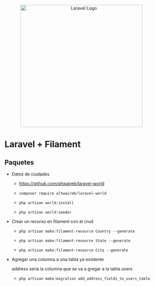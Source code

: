 <p align="center"><a href="https://laravel.com" target="_blank"><img src="https://raw.githubusercontent.com/laravel/art/master/logo-lockup/5%20SVG/2%20CMYK/1%20Full%20Color/laravel-logolockup-cmyk-red.svg" width="400" alt="Laravel Logo"></a></p>

# Laravel + Filament

## Paquetes

-   Datos de ciudades

    - https://github.com/altwaireb/laravel-world

    -   `composer require altwaireb/laravel-world`

    -   `php artisan world:install`

    -   `php artisan world:seeder`

- Crear un recurso en filament con el crud

    - `php artisan make:filament-resource Country --generate`

    - `php artisan make:filament-resource State --generate`

    - `php artisan make:filament-resource City --generate`

- Agregar una columna a una tabla ya existente

    address seria la columna que se va a gregar a la tabla users

    - `php artisan make:migration add_address_fields_to_users_table`

    